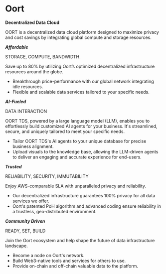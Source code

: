 # Oort

**Decentralized Data Cloud**

OORT is a decentralized data cloud platform designed to maximize privacy and cost savings by integrating global compute and storage resources.

***Affordable***

STORAGE, COMPUTE, BANDWIDTH.

Save up to 80% by utilizing Oort’s optimized decentralized infrastructure resources around the globe.
* Breakthrough price-performance with our global network integrating idle resources.
* Flexible and scalable data services tailored to your specific needs.

***AI-Fueled***

DATA INTERACTION

OORT TDS, powered by a large language model (LLM), enables you to effortlessly build customized AI agents for your business. It's streamlined, secure, and uniquely tailored to meet your specific needs.
* Tailor OORT TDS's AI agents to your unique database for precise business alignment.
* Upload visuals to the knowledge base, allowing the LLM-driven agents to deliver an engaging and accurate experience for end-users.

***Trusted***

RELIABILITY, SECURITY, IMMUTABILITY

Enjoy AWS-comparable SLA with unparalleled privacy and reliability. 
* Our decentralized infrastructure guarantees 100% privacy for all data services we offer.
* Oort's patented PoH algorithm and advanced coding ensure reliability in a trustless, geo-distributed environment.

***Community Driven***

READY, SET, BUILD

Join the Oort ecosystem and help shape the future of data infrastructure landscape.
* Become a node on Oort's network.
* Build Web3-native tools and services for others to use.
* Provide on-chain and off-chain valuable data to the platform.
